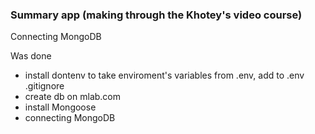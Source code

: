 ### Summary app (making through the Khotey's video course)

Connecting MongoDB

Was done
- install dontenv to take enviroment's variables from .env, add to .env .gitignore
- create db on mlab.com
- install Mongoose
- connecting MongoDB